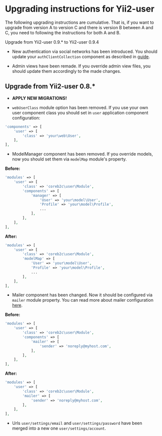 Upgrading instructions for Yii2-user
====================================

The following upgrading instructions are cumulative. That is, if you want to
upgrade from version A to version C and there is version B between A and C, you
need to following the instructions for both A and B.

Upgrade from Yii2-user 0.9.* to Yii2-user 0.9.4

- New authentication via social networks has been introduced. You should update
your `authClientCollection` component as described in [guide](docs/social-auth.md).

- Admin views have been remade. If you override admin view files, you should
update them accordingly to the made changes.

Upgrade from Yii2-user 0.8.*
----------------------------

- **APPLY NEW MIGRATIONS!**

- `webUserClass` module option has been removed. If you use your own user 
component class you should set in `user` application component configuration:

```php
'components' => [
    'user' => [
        'class' => 'your\web\User',
    ],
],
```

- ModelManager component has been removed. If you override models, now you
should set them via `modelMap` module's property.

**Before:**

```php
'modules' => [
    'user' => [
        'class' => 'coreb2c\user\Module',
        'components' => [
            'manager' => [
                'User' => 'your\model\User',
                'Profile' => 'your\model\Profile',
                ...
            ],
        ],
    ],
],
```

**After:**

```php
'modules' => [
    'user' => [
        'class' => 'coreb2c\user\Module',
        'modelMap' => [
            'User' => 'your\model\User',
            'Profile' => 'your\model\Profile',
            ...
        ],
    ],
],
```

- Mailer component has been changed. Now it should be configured via `mailer`
module property. You can read more about mailer configuration [here](docs/mailer.md).

**Before:**

```php
'modules' => [
    'user' => [
        'class' => 'coreb2c\user\Module',
        'components' => [
            'mailer' => [
                'sender' => 'noreply@myhost.com',
            ],
        ],
    ],
],
```

**After:**

```php
'modules' => [
    'user' => [
        'class' => 'coreb2c\user\Module',
        'mailer' => [
            'sender' => 'noreply@myhost.com',
        ],
    ],
],
```

- Urls `user/settings/email` and `user/settings/password` have been merged into
a new one `user/settings/account`.
